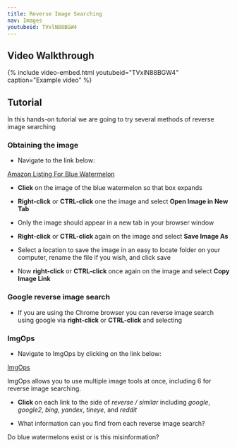 ```yaml
---
title: Reverse Image Searching
nav: Images
youtubeid: TVxlN88BGW4
---
```


## Video Walkthrough

{% include video-embed.html youtubeid="TVxlN88BGW4" caption="Example video" %}

## Tutorial

In this hands-on tutorial we are going to try several methods of reverse image searching

### Obtaining the image

- Navigate to the link below:

[Amazon Listing For Blue Watermelon](https://www.amazon.com/QAUZUY-GARDEN-Watermelon-Seeds-Planting-Delicious/dp/B0BXCQ119V/) 


- **Click** on the image of the blue watermelon so that box expands

- **Right-click** or **CTRL-click** one the image and select **Open Image in New Tab**

- Only the image should appear in a new tab in your browser window

- **Right-click** or **CTRL-click** again on the image and select **Save Image As**

- Select a location to save the image in an easy to locate folder on your computer, rename the file if you wish, and click save

- Now **right-click** or **CTRL-click** once again on the image and select **Copy Image Link**


### Google reverse image search

- If you are using the Chrome browser you can reverse image search using google via **right-click** or **CTRL-click** and selecting


### ImgOps

- Navigate to ImgOps by clicking on the link below:

[ImgOps](https://imgops.com/)

ImgOps allows you to use multiple image tools at once, including 6 for reverse image searching.

- **Click** on each link to the side of *reverse / similar*  including *google*,  *google2*,  *bing*,  *yandex*, *tineye*, and *reddit*

- What information can you find from each reverse image search?

Do blue watermelons exist or is this misinformation?

